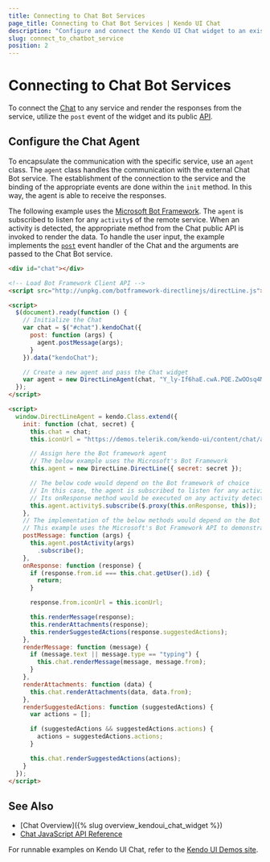 ```yaml
---
title: Connecting to Chat Bot Services
page_title: Connecting to Chat Bot Services | Kendo UI Chat
description: "Configure and connect the Kendo UI Chat widget to an existing Bot framework / service of choice."
slug: connect_to_chatbot_service
position: 2
---
```


# Connecting to Chat Bot Services

To connect the [Chat](http://demos.telerik.com/kendo-ui/chat/index) to any service and render the responses from the service, utilize the `post` event of the widget and its public [API](/api/javascript/ui/chat).


## Configure the Chat Agent

To encapsulate the communication with the specific service, use an `agent` class. The `agent` class handles the communication with the external Chat Bot service. The establishment of the connection to the service and the binding of the appropriate events are done within the `init` method. In this way, the agent is able to receive the responses.

The following example uses the [Microsoft Bot Framework](https://dev.botframework.com/). The `agent` is subscribed to listen for any `activity$` of the remote service. When an activity is detected, the appropriate method from the Chat public API is invoked to render the data. To handle the user input, the example implements the [`post`](/api/javascript/ui/chat/events/post) event handler of the Chat and the arguments are passed to the Chat Bot service.

```html
<div id="chat"></div>

<!-- Load Bot Framework Client API -->
<script src="http://unpkg.com/botframework-directlinejs/directLine.js"></script>

<script>
  $(document).ready(function () {
	// Initialize the Chat
    var chat = $("#chat").kendoChat({
      post: function (args) {
        agent.postMessage(args);
      }
    }).data("kendoChat");

	// Create a new agent and pass the Chat widget
    var agent = new DirectLineAgent(chat, "Y_ly-If6haE.cwA.PQE.ZwOOsq4MlHcD3_YLFI-t9oW6L6DXMMBoi67LBz9WaWA");
  });
</script>

<script>
  window.DirectLineAgent = kendo.Class.extend({
    init: function (chat, secret) {
      this.chat = chat;
      this.iconUrl = "https://demos.telerik.com/kendo-ui/content/chat/avatar.png";

      // Assign here the Bot framework agent
      // The below example uses the Microsoft's Bot Framework
      this.agent = new DirectLine.DirectLine({ secret: secret });

      // The below code would depend on the Bot framework of choice
      // In this case, the agent is subscribed to listen for any activity of the service
      // Its onResponse method would be executed on any activity detected
      this.agent.activity$.subscribe($.proxy(this.onResponse, this));
    },
	// The implementation of the below methods would depend on the Bot framework of choice
    // This example uses the Microsoft's Bot Framework API to demonstrate a possible implementation
    postMessage: function (args) {
      this.agent.postActivity(args)
        .subscribe();
    },
    onResponse: function (response) {
      if (response.from.id === this.chat.getUser().id) {
        return;
      }

      response.from.iconUrl = this.iconUrl;

      this.renderMessage(response);
      this.renderAttachments(response);
      this.renderSuggestedActions(response.suggestedActions);
    },
    renderMessage: function (message) {
      if (message.text || message.type == "typing") {
        this.chat.renderMessage(message, message.from);
      }
    },
    renderAttachments: function (data) {
      this.chat.renderAttachments(data, data.from);
    },
    renderSuggestedActions: function (suggestedActions) {
      var actions = [];

      if (suggestedActions && suggestedActions.actions) {
        actions = suggestedActions.actions;
      }

      this.chat.renderSuggestedActions(actions);
    }
  });
</script>
```

## See Also

* [Chat Overview]({% slug overview_kendoui_chat_widget %})
* [Chat JavaScript API Reference](/api/javascript/ui/chat)

For runnable examples on Kendo UI Chat, refer to the [Kendo UI Demos site](http://demos.telerik.com/kendo-ui/chat/index).

